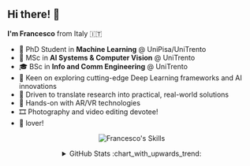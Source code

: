 ## Hi there! 👋

**I'm Francesco** from Italy 🇮🇹

- 🧠 PhD Student in **Machine Learning** @ UniPisa/UniTrento
- 🌱 MSc in **AI Systems & Computer Vision** @ UniTrento
- 🎓 BSc in **Info and Comm Engineering** @ UniTrento
- 🔭 Keen on exploring cutting-edge Deep Learning frameworks and AI innovations
- 🔗 Driven to translate research into practical, real-world solutions
- 🥽 Hands-on with AR/VR technologies
- 🎞 Photography and video editing devotee!
- 🍎 lover!

<p align="center">
  <img src="https://skillicons.dev/icons?i=pytorch,py,cpp,swift,bash,docker,git,vscode,unity,apple" alt="Francesco's Skills"/>
</p>

<details>
  <summary align="center">GitHub Stats :chart_with_upwards_trend:</summary>

  <p align="center">
    <img src="https://github-readme-stats.vercel.app/api?username=laitifranz&count_private=true&hide_border=true&line_height=20&rank_icon=github"/>
    <img src="https://github-readme-stats.vercel.app/api/top-langs/?username=laitifranz&layout=compact&count_private=true&hide_border=true"/>
  </p>
</details>


<!--

<p>
  <a href="https://stackoverflow.com/users/8943214/francesco-laiti"><img src="https://cdn0.iconfinder.com/data/icons/social-rounded/72/stackoverflow-1024.png" width="29px" style="margin-right: 20px;" alt="laitifranz's Stackoverflow"/></a>
  <a href="https://www.linkedin.com/in/francesco-laiti/"><img src="https://skillicons.dev/icons?i=linkedin" width="29px" style="margin-right: 20px;" alt="laitifranz's LinkedIn"/></a>
  <a href="https://scholar.google.com/citations?hl=it&user=pMd8M5oAAAAJ"><img src="https://upload.wikimedia.org/wikipedia/commons/thumb/c/c7/Google_Scholar_logo.svg/2048px-Google_Scholar_logo.svg.png" width="29px" style="margin-right: 20px;" alt="laitifranz's Google Scholar"/></a>
  <a href="https://www.youtube.com/channel/UCunETK_PtmM07tlOI2FQQhw"><img src="https://upload.wikimedia.org/wikipedia/commons/thumb/a/a0/YouTube_social_red_circle_%282017%29.svg/1024px-YouTube_social_red_circle_%282017%29.svg.png" width="29px" alt="laitifranz's YouTube"/></a>
</p>

-->
